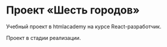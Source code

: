 # Проект «Шесть городов»

Учебный проект в htmlacademy на курсе React-разработчик.

Проект в стадии реализации.

